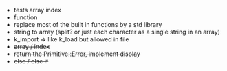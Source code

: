 - tests array index
- function
- replace most of the built in functions by a std library
- string to array (split? or just each character as a single string in an array)
- k_import => like k_load but allowed in file
- <s>array / index</s>
- <s>return the Primitive::Error, implement display</s>
- <s>else / else if</s>
